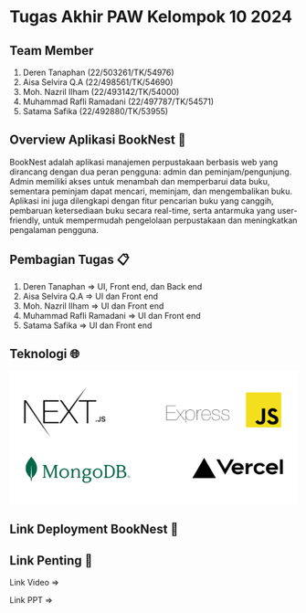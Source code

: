 # Tugas Akhir PAW Kelompok 10 2024

## Team Member

1. Deren Tanaphan (22/503261/TK/54976)
2. Aisa Selvira Q.A (22/498561/TK/54690)
3. Moh. Nazril Ilham (22/493142/TK/54000)
4. Muhammad Rafli Ramadani (22/497787/TK/54571)
5. Satama Safika (22/492880/TK/53955)

## Overview Aplikasi BookNest 📖

BookNest adalah aplikasi manajemen perpustakaan berbasis web yang dirancang dengan dua peran pengguna: admin dan peminjam/pengunjung. Admin memiliki akses untuk menambah dan memperbarui data buku, sementara peminjam dapat mencari, meminjam, dan mengembalikan buku. Aplikasi ini juga dilengkapi dengan fitur pencarian buku yang canggih, pembaruan ketersediaan buku secara real-time, serta antarmuka yang user-friendly, untuk mempermudah pengelolaan perpustakaan dan meningkatkan pengalaman pengguna.

## Pembagian Tugas 📋

1. Deren Tanaphan => UI, Front end, dan Back end
2. Aisa Selvira Q.A => UI dan Front end
3. Moh. Nazril Ilham => UI dan Front end
4. Muhammad Rafli Ramadani => UI dan Front end
5. Satama Safika => UI dan Front end

## Teknologi 🌐
![Tools](Tools.png)

##  Link Deployment BookNest 🔗


##  Link Penting 🔗

Link Video =>

Link PPT =>






























